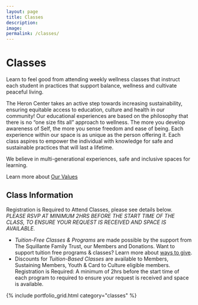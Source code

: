 ```yaml
---
layout: page
title: Classes
description: 
image: 
permalink: /classes/
---
```

# Classes

Learn to feel good from attending weekly wellness classes that instruct each student in practices that support balance, wellness and cultivate peaceful living. 

The Heron Center takes an active step towards increasing sustainability, ensuring equitable access to education, culture and health in our community! Our educational experiences are based on the philosophy that there is no “one size fits all” approach to wellness. The more you develop awareness of Self, the more you sense freedom and ease of being. Each experience within our space is as unique as the person offering it. Each class aspires to empower the individual with knowledge for safe and sustainable practices that will last a lifetime.

We believe in multi-generational experiences, safe and inclusive spaces for learning.

Learn more about [Our Values](/about#values)

## Class Information

Registration is Required to Attend Classes, please see details below. *PLEASE RSVP AT MINIMUM 2HRS BEFORE THE START TIME OF THE CLASS, TO ENSURE YOUR REQUEST IS RECEIVED AND SPACE IS AVAILABLE.*

- *Tuition-Free Classes & Programs* are made possible by the support from The Squillante Family Trust, our Members and Donations. Want to support tuition free programs & classes?
Learn more about [ways to give](/ways-to-give/).
- Discounts for *Tuition-Based Classes* are available to Members, Sustaining Members, Youth & Card to Culture eligible members. Registration is Required: A minimum of 2hrs before the start time of each program to required to ensure your request is received and space is available.

{% include portfolio_grid.html category="classes" %}








